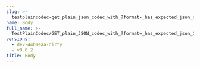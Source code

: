 ```yaml
---
slug: >-
  testplaincodec-get_plain_json_codec_with_?format-_has_expected_json_content-type_and_body_as-is-body
name: Body
full_name: >-
  TestPlainCodec/GET_plain_JSON_codec_with_?format=_has_expected_json_Content-Type_and_body_as-is/Body
versions:
  - dev-44b0eaa-dirty
  - v0.0.2
title: Body
---
```



